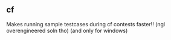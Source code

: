 ## cf
Makes running sample testcases during cf contests faster!! (ngl overengineered soln tho) (and only for windows)


